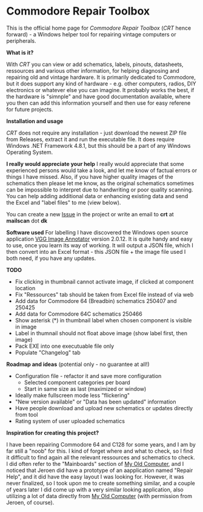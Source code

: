 # Commodore Repair Toolbox

This is the official home page for _Commodore Repair Toolbox_ (_CRT_ hence forward) - a Windows helper tool for repairing vintage computers or peripherals.


**What is it?**

With _CRT_ you can view or add schematics, labels, pinouts, datasheets, ressources and various other information, for helping diagnosing and repairing old and vintage hardware. It is primarily dedicated to Commodore, but it does support any kind of hardware - e.g. other computers, radios, DIY electronics or whatever else you can imagine. It probably works the best, if the hardware is "simnple" and have good documentation available, where you then can add this information yourself and then use for easy referene for future projects.


**Installation and usage**

_CRT_ does not require any installation - just download the newest ZIP file from Releases, extract it and run the executable file.
It does require Windows .NET Framework 4.8.1, but this should be a part of any Windows Operating System.


**I really would appreciate your help**
I really would appreciate that some experienced persons would take a look, and let me know of factual errors or things I have missed. Also, if you have higher quality images of the schematics then please let me know, as the original schematics sometimes can be impossible to interpret due to handwriting or poor quality scanning.
You can help adding additional data or enhancing existing data and send the Excel and "label files" to me (view below).

You can create a new [Issue](/issues) in the project or write an email to **crt** at **mailscan** dot **dk**

<a name="labelling-software"></a>
**Software used**
For labelling I have discovered the Windows open source application [VGG Image Annotator](https://www.robots.ox.ac.uk/~vgg/software/via/) version 2.0.12. It is quite handy and easy to use, once you learn its way of working. It will output a JSON file, which I then convert into an Excel format - this JSON file + the image file used I both need, if you have any updates.


**TODO**
- Fix clicking in thumbnail cannot activate image, if clicked at component location
- Fix "Ressources" tab should be taken from Excel file instead of via web
- Add data for Commodore 64 (Breadbin) schematics 250407 and 250425
- Add data for Commodore 64C schematics 250466
- Show asterisk (*) in thumbnail label when chosen component is visible in image
- Label in thumnail should not float above image (show label first, then image)
- Pack EXE into one executuable file only
- Populate "Changelog" tab


**Roadmap and ideas** (potential only - no guarantee at all!)
- Configuration file - refactor it and save more configuration
  - Selected component categories per board
  - Start in same size as last (maximized or window)
- Ideally make fullscreen mode less "flickering"
- "New version available" or "Data has been updated" information
- Have people download and upload new schematics or updates directly from tool
- Rating system of user uploaded schematics


**Inspiration for creating this project?**

I have been repairing Commodore 64 and C128 for some years, and I am by far still a "noob" for this. I kind of forget where and what to check, so I find it difficult to find again all the relevant ressources and schematics to check. I did often refer to the "Mainboards" section of [My Old Computer](https://myoldcomputer.nl/technical-info/mainboards/), and I noticed that Jeroen did have a prototype of an aapplication named "Repair Help", and it did have the easy layout I was looking for. However, it was never finalized, so I took upon me to create something similar, and a couple of years later I did come up with a very similar looking application, also utilizing a lot of data directly from [My Old Computer](https://myoldcomputer.nl/) (with permission from Jeroen, of course).

